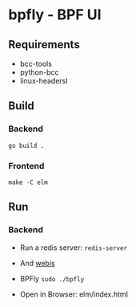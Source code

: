 # bpfly - BPF UI


## Requirements
- bcc-tools
- python-bcc
- linux-headersI

## Build

### Backend
```go build .```

### Frontend
```make -C elm```

## Run

### Backend

- Run a redis server:
```redis-server```

- And [webis](https://github.com/nicolasff/webdis)

- BPFly
```sudo ./bpfly```

- Open in Browser: elm/index.html
